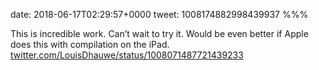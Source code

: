 date: 2018-06-17T02:29:57+0000
tweet: 1008174882998439937
%%%

This is incredible work. Can’t wait to try it. Would be even better if Apple does this with compilation on the iPad. [twitter.com/LouisDhauwe/status/1008071487721439233](https://twitter.com/LouisDhauwe/status/1008071487721439233)
